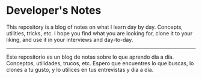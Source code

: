 # Developer's Notes

This repository is a blog of notes on what I learn day by day. Concepts, utilities, tricks, etc. I hope you find what you are looking for, clone it to your liking, and use it in your interviews and day-to-day.
_________________________________________________________________________________________________________________________________________________________________________
 Este repositorio es un blog de notas sobre lo que aprendo día a día. Conceptos, utilidades, trucos, etc. Espero que encuentres lo que buscas, lo clones a tu gusto, y lo utilices en tus entrevistas y día a día.

